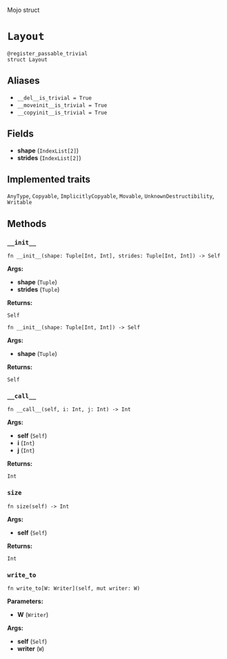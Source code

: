 Mojo struct

# `Layout`

```mojo
@register_passable_trivial
struct Layout
```

## Aliases

- `__del__is_trivial = True`
- `__moveinit__is_trivial = True`
- `__copyinit__is_trivial = True`

## Fields

- **shape** (`IndexList[2]`)
- **strides** (`IndexList[2]`)

## Implemented traits

`AnyType`, `Copyable`, `ImplicitlyCopyable`, `Movable`, `UnknownDestructibility`, `Writable`

## Methods

### `__init__`

```mojo
fn __init__(shape: Tuple[Int, Int], strides: Tuple[Int, Int]) -> Self
```

**Args:**

- **shape** (`Tuple`)
- **strides** (`Tuple`)

**Returns:**

`Self`

```mojo
fn __init__(shape: Tuple[Int, Int]) -> Self
```

**Args:**

- **shape** (`Tuple`)

**Returns:**

`Self`

### `__call__`

```mojo
fn __call__(self, i: Int, j: Int) -> Int
```

**Args:**

- **self** (`Self`)
- **i** (`Int`)
- **j** (`Int`)

**Returns:**

`Int`

### `size`

```mojo
fn size(self) -> Int
```

**Args:**

- **self** (`Self`)

**Returns:**

`Int`

### `write_to`

```mojo
fn write_to[W: Writer](self, mut writer: W)
```

**Parameters:**

- **W** (`Writer`)

**Args:**

- **self** (`Self`)
- **writer** (`W`)


